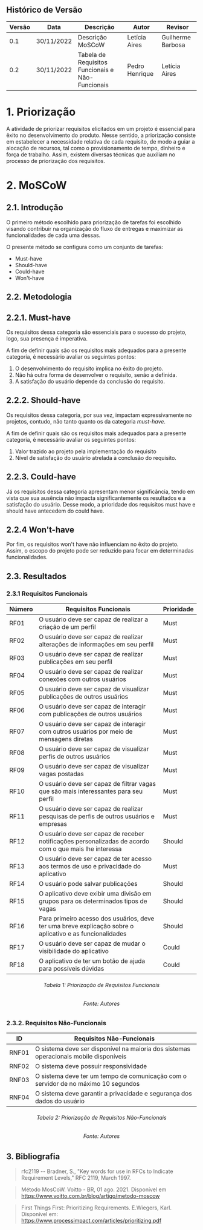 
## Histórico de Versão

| Versão | Data | Descrição | Autor | Revisor |
|--------|------|-----------|-------|---------|
| 0.1 | 30/11/2022 | Descrição MoSCoW | Letícia Aires | Guilherme Barbosa |
| 0.2 | 30/11/2022 | Tabela de Requisitos Funcionais e Não-Funcionais | Pedro Henrique | Letícia Aires |

# 1. Priorização

A atividade de priorizar requisitos elicitados em um projeto é essencial para êxito no desenvolvimento do produto.
Nesse sentido, a priorização consiste em estabelecer a necessidade relativa de cada requisito, de modo a guiar a alocação de recursos, tal como o provisionamento de tempo, dinheiro e força de trabalho.
Assim, existem diversas técnicas que auxiliam no processo de priorização dos requisitos.

# 2. MoSCoW

##  2.1. Introdução

O primeiro método escolhido para priorização de tarefas foi escolhido visando contribuir na organização do fluxo de entregas e maximizar as funcionalidades de cada uma dessas.

O presente método se configura como um conjunto de tarefas:

* Must-have
* Should-have
* Could-have
* Won't-have

## 2.2. Metodologia

## 2.2.1. Must-have

Os requisitos dessa categoria são essenciais para o sucesso do projeto, logo, sua presença é imperativa.

A fim de definir quais são os requisitos mais adequados para a presente categoria, é necessário avaliar os seguintes pontos:

1. O desenvolvimento do requisito implica no êxito do projeto.
2. Não há outra forma de desenvolver o requisito, senão a definida.
3. A satisfação do usuário depende da conclusão do requisito.

## 2.2.2. Should-have

Os requisitos dessa categoria, por sua vez, impactam expressivamente no projetos, contudo, não tanto quanto os da categoria _must-have_.

A fim de definir quais são os requisitos mais adequados para a presente categoria, é necessário avaliar os seguintes pontos:

1. Valor trazido ao projeto pela implementação do requisito
2. Nível de satisfação do usuário atrelada à conclusão do requisito.

## 2.2.3. Could-have

Já os requisitos dessa categoria apresentam menor significância, tendo em vista que sua ausência não impacta significantemente os resultados e a satisfação do usuário.
Desse modo, a prioridade dos requisitos must have e should have antecedem do could have.

## 2.2.4 Won't-have

Por fim, os requisitos won't have não influenciam no êxito do projeto.
Assim, o escopo do projeto pode ser reduzido para focar em determinadas funcionalidades.

## 2.3. Resultados 

### 2.3.1 Requisitos Funcionais 

| Número | Requisitos Funcionais | Prioridade |
|--------|---------------------------------------------|-----------|
| RF01 | O usuário deve ser capaz de realizar a criação de um perfil | Must  | 
| RF02 | O usuário deve ser capaz de realizar alterações de informações em seu perfil | Must |
| RF03 | O usuário deve ser capaz de realizar publicações em seu perfil| Must | 
| RF04 | O usuário deve ser capaz de realizar conexões com outros usuários| Must |
| RF05 | O usuário deve ser capaz de visualizar publicações de outros usuários| Must |
| RF06 | O usuário deve ser capaz de interagir com publicações de outros usuários| Must |
| RF07 | O usuário deve ser capaz de interagir com outros usuários por meio de mensagens diretas| Must |
| RF08 | O usuário deve ser capaz de visualizar perfis de outros usuários| Must |
| RF09 | O usuário deve ser capaz de visualizar vagas postadas | Must |
| RF10 | O usuário deve ser capaz de filtrar vagas que são mais interessantes para seu perfil | Must |
| RF11 | O usuário deve ser capaz de realizar pesquisas de perfis de outros usuários e empresas| Must |
| RF12 | O usuário deve ser capaz de receber notificações personalizadas de acordo com o que mais lhe interessa | Should |
| RF13 | O usuário deve ser capaz de ter acesso aos termos de uso e privacidade do aplicativo| Must | 
| RF14 | O usuário pode salvar publicações | Should |
| RF15 | O aplicativo deve exibir uma divisão em grupos para os determinados tipos de vagas | Should |
| RF16 |Para primeiro acesso dos usuários, deve ter uma breve explicação sobre o aplicativo e as funcionalidades| Should |
| RF17 | O usuário deve ser capaz de mudar o visibilidade do aplicativo | Could |
| RF18 | O aplicativo de ter um botão de ajuda para possíveis dúvidas | Could |

<h6 align = "center"> Tabela 1: Priorização de Requisitos Funcionais</h6>
<h6 align = "center"> Fonte: Autores </h6>

### 2.3.2. Requisitos Não-Funcionais 

| ID | Requisitos Não-Funcionais |
| --- | --- |
| RNF01 |O sistema deve ser disponível na maioria dos sistemas operacionais mobile disponíveis| Must | 
| RNF02 |O sistema deve possuir responsividade| Must |
| RNF03 |O sistema deve ter um tempo de comunicação com o servidor de no máximo 10 segundos | Must |
| RNF04 |O sistema deve garantir a privacidade e segurança dos dados do usuário | Must |

<h6 align = "center"> Tabela 2: Priorização de Requisitos Não-Funcionais</h6>
<h6 align = "center"> Fonte: Autores </h6>

## 3. Bibliografia

> rfc2119 -- Bradner, S., "Key words for use in RFCs to Indicate Requirement Levels," RFC 2119, March 1997.

> Método MosCoW. Voitto - BR, 01 ago. 2021. Disponível em https://www.voitto.com.br/blog/artigo/metodo-moscow

> First Things First: Prioritizing Requirements. E.Wiegers, Karl. Disponível em: https://www.processimpact.com/articles/prioritizing.pdf
